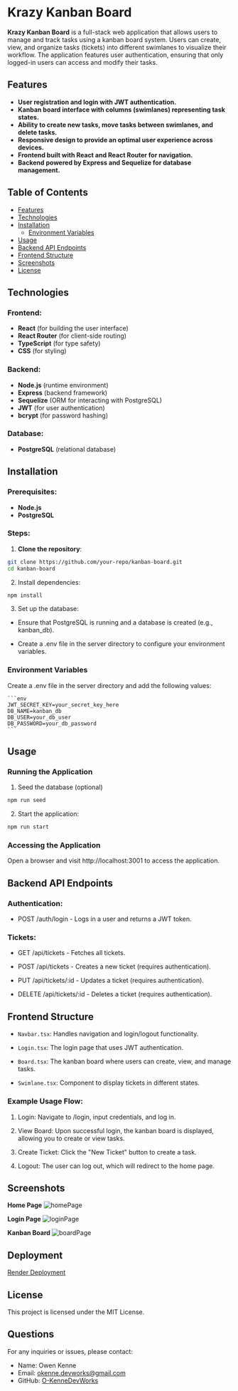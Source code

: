 # Krazy Kanban Board

**Krazy Kanban Board** is a full-stack web application that allows users to manage and track tasks using a kanban board system. Users can create, view, and organize tasks (tickets) into different swimlanes to visualize their workflow. The application features user authentication, ensuring that only logged-in users can access and modify their tasks.

## Features
- **User registration and login with JWT authentication.**
- **Kanban board interface with columns (swimlanes) representing task states.**
- **Ability to create new tasks, move tasks between swimlanes, and delete tasks.**
- **Responsive design to provide an optimal user experience across devices.**
- **Frontend built with React and React Router for navigation.**
- **Backend powered by Express and Sequelize for database management.**

## Table of Contents
- [Features](#features)
- [Technologies](#technologies)
- [Installation](#installation)
    - [Environment Variables](#environment-variables)
- [Usage](#usage)
- [Backend API Endpoints](#backend-api-endpoints)
- [Frontend Structure](#frontend-structure)
- [Screenshots](#screenshots)
- [License](#license)

## Technologies

### Frontend:
- **React** (for building the user interface)
- **React Router** (for client-side routing)
- **TypeScript** (for type safety)
- **CSS** (for styling)

### Backend:
- **Node.js** (runtime environment)
- **Express** (backend framework)
- **Sequelize** (ORM for interacting with PostgreSQL)
- **JWT** (for user authentication)
- **bcrypt** (for password hashing)

### Database:
- **PostgreSQL** (relational database)

## Installation

### Prerequisites:
- **Node.js**
- **PostgreSQL**

### Steps:

1. **Clone the repository**:
```bash
git clone https://github.com/your-repo/kanban-board.git
cd kanban-board
```

2. Install dependencies:

```bash
npm install
```

3. Set up the database:

- Ensure that PostgreSQL is running and a database is created (e.g., kanban_db).

- Create a .env file in the server directory to configure your environment variables.

### Environment Variables
Create a .env file in the server directory and add the following values:

    ```env
    JWT_SECRET_KEY=your_secret_key_here
    DB_NAME=kanban_db
    DB_USER=your_db_user
    DB_PASSWORD=your_db_password
    ```

## Usage
### Running the Application

1. Seed the database (optional)

```bash
npm run seed
```

2. Start the application:

```bash
npm run start
```

### Accessing the Application
Open a browser and visit http://localhost:3001 to access the application.

## Backend API Endpoints
### Authentication:
- POST /auth/login - Logs in a user and returns a JWT token.

### Tickets:

- GET /api/tickets - Fetches all tickets.
- POST /api/tickets - Creates a new ticket (requires authentication).

- PUT /api/tickets/:id - Updates a ticket (requires authentication).

- DELETE /api/tickets/:id - Deletes a ticket (requires authentication).

## Frontend Structure
- ```Navbar.tsx```: Handles navigation and login/logout functionality.

- ```Login.tsx```: The login page that uses JWT authentication.

- ```Board.tsx```: The kanban board where users can create, view, and manage tasks.

- ```Swimlane.tsx```: Component to display tickets in different states.

### Example Usage Flow:
1. Login: Navigate to /login, input credentials, and log in.

2. View Board: Upon successful login, the kanban board is displayed, allowing you to create or view tasks.

3. Create Ticket: Click the "New Ticket" button to create a task.

4. Logout: The user can log out, which will redirect to the home page.

## Screenshots

**Home Page**
![homePage](./public//KanbanHome.png)

**Login Page**
![loginPage](./public/KanbanLogin.png)

**Kanban Board**
![boardPage](./public/KanbanLogin.png)

## Deployment

[Render Deployment](https://kanban-board-30w0.onrender.com/)

## License
This project is licensed under the MIT License.

## Questions
For any inquiries or issues, please contact:

- Name: Owen Kenne
- Email: <okenne.devworks@gmail.com>
- GitHub: [O-KenneDevWorks](https://github.com/O-KenneDevWorks/)
